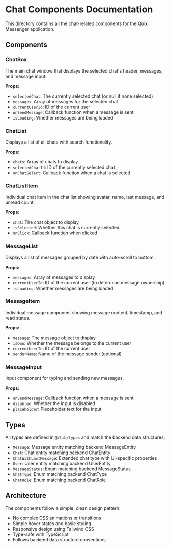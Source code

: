 # Chat Components Documentation

This directory contains all the chat-related components for the Quix Messenger application.

## Components

### ChatBox
The main chat window that displays the selected chat's header, messages, and message input.

**Props:**
- `selectedChat`: The currently selected chat (or null if none selected)
- `messages`: Array of messages for the selected chat
- `currentUserId`: ID of the current user
- `onSendMessage`: Callback function when a message is sent
- `isLoading`: Whether messages are being loaded

### ChatList
Displays a list of all chats with search functionality.

**Props:**
- `chats`: Array of chats to display
- `selectedChatId`: ID of the currently selected chat
- `onChatSelect`: Callback function when a chat is selected

### ChatListItem
Individual chat item in the chat list showing avatar, name, last message, and unread count.

**Props:**
- `chat`: The chat object to display
- `isSelected`: Whether this chat is currently selected
- `onClick`: Callback function when clicked

### MessageList
Displays a list of messages grouped by date with auto-scroll to bottom.

**Props:**
- `messages`: Array of messages to display
- `currentUserId`: ID of the current user (to determine message ownership)
- `isLoading`: Whether messages are being loaded

### MessageItem
Individual message component showing message content, timestamp, and read status.

**Props:**
- `message`: The message object to display
- `isOwn`: Whether the message belongs to the current user
- `currentUserId`: ID of the current user
- `senderName`: Name of the message sender (optional)

### MessageInput
Input component for typing and sending new messages.

**Props:**
- `onSendMessage`: Callback function when a message is sent
- `disabled`: Whether the input is disabled
- `placeholder`: Placeholder text for the input

## Types

All types are defined in `@/lib/types` and match the backend data structures:

- `Message`: Message entity matching backend MessageEntity
- `Chat`: Chat entity matching backend ChatEntity
- `ChatWithLastMessage`: Extended chat type with UI-specific properties
- `User`: User entity matching backend UserEntity
- `MessageStatus`: Enum matching backend MessageStatus
- `ChatType`: Enum matching backend ChatType
- `ChatRole`: Enum matching backend ChatRole

## Architecture

The components follow a simple, clean design pattern:
- No complex CSS animations or transitions
- Simple hover states and basic styling
- Responsive design using Tailwind CSS
- Type-safe with TypeScript
- Follows backend data structure conventions
